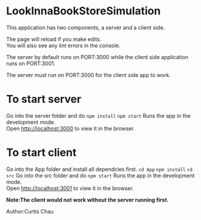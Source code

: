 # LookInnaBookStoreSimulation

This application has two components, a server and a client side.



The page will reload if you make edits.<br />
You will also see any lint errors in the console.

The server by default runs on PORT:3000 while the client side application runs on PORT:3001.

The server must run on PORT:3000 for the client side app to work.

# To start server

Go into the server folder and do
`npm install`
`npm start`
Runs the app in the development mode.<br />
Open [http://localhost:3000](http://localhost:3000) to view it in the browser.

# To start client
Go into the App folder and install all dependcies first.
`cd App`
`npm install`
`cd src`
Go into the src folder and do
`npm start`
Runs the app in the development mode.<br />
Open [http://localhost:3001](http://localhost:3001) to view it in the browser.

**Note:The client would not work without the server running first.**

Author:Curtis Chau
